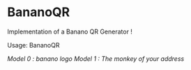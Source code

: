 # BananoQR

Implementation of a Banano QR Generator ! 

Usage: BananoQR <AMOUNT> <ADDRESS> <FILENAME> <MODEL>

Model 0 : banano logo
Model 1 : The monkey of your address
